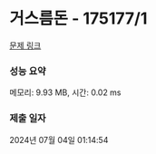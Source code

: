 # 거스름돈 - 175177/1 

[문제 링크](https://level.goorm.io/exam/175177/%EA%B1%B0%EC%8A%A4%EB%A6%84-%EB%8F%88/quiz/1) 

### 성능 요약

메모리: 9.93 MB, 시간: 0.02 ms

### 제출 일자

2024년 07월 04일 01:14:54

